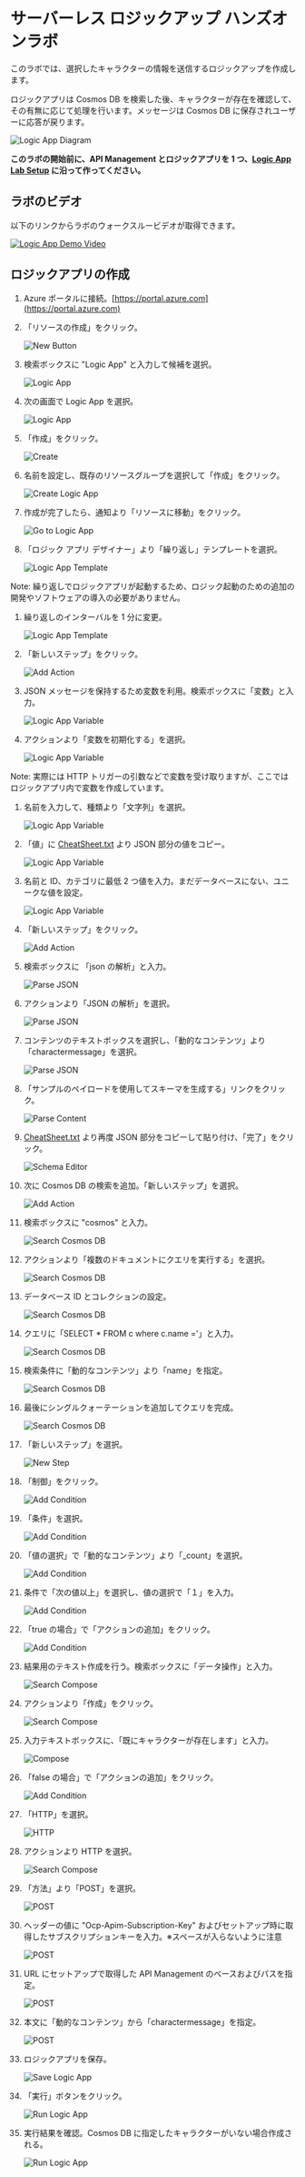 # サーバーレス ロジックアップ ハンズオンラボ

このラボでは、選択したキャラクターの情報を送信するロジックアップを作成します。

ロジックアプリは Cosmos DB を検索した後、キャラクターが存在を確認して、その有無に応じて処理を行います。メッセージは Cosmos DB に保存されユーザーに応答が戻ります。

![Logic App Diagram](images/Logic_App_Diagram.png "Logic App Diagram")

<b>このラボの開始前に、API Management とロジックアプリを 1 つ、[Logic App Lab Setup](LogicAppLabSetup.md) に沿って作ってください。</b>

## ラボのビデオ

以下のリンクからラボのウォークスルービデオが取得できます。

[![Logic App Demo Video](images/logic_app_lab_first_frame.png)](logic_app_lab.mp4)

## ロジックアプリの作成

1. Azure ポータルに接続。[https://portal.azure.com](https://portal.azure.com)

1. 「リソースの作成」をクリック。

    ![New Button](images/new_button.png "New Button")

1. 検索ボックスに "Logic App" と入力して候補を選択。

    ![Logic App](images/logic_app_search.png "Logic App")

1. 次の画面で Logic App を選択。

    ![Logic App](images/logic_app_result.png "Logic App")

1. 「作成」をクリック。

    ![Create](images/Create.png "Create")

1. 名前を設定し、既存のリソースグループを選択して「作成」をクリック。

    ![Create Logic App](images/create_logic_app.png "Create Logic App")

1. 作成が完了したら、通知より「リソースに移動」をクリック。

    ![Go to Logic App](images/goto_logic_app.png "Go to Logic App")

1. 「ロジック アプリ デザイナー」より「繰り返し」テンプレートを選択。

    ![Logic App Template](images/logic_app_template.png "Logic App Template")

Note: 繰り返しでロジックアプリが起動するため、ロジック起動のための追加の開発やソフトウェアの導入の必要がありません。

1. 繰り返しのインターバルを 1 分に変更。

    ![Logic App Template](images/logic_app_recurrence.png "Logic App Template")

1. 「新しいステップ」をクリック。

    ![Add Action](images/add_action.png "Add action")

1. JSON メッセージを保持するため変数を利用。検索ボックスに「変数」と入力。

    ![Logic App Variable](images/logic_app_variable_search.png "Logic App Variable")

1. アクションより「変数を初期化する」を選択。

    ![Logic App Variable](images/logic_app_initial_variable.png "Logic App Variable")

Note:  実際には HTTP トリガーの引数などで変数を受け取りますが、ここではロジックアプリ内で変数を作成しています。

1. 名前を入力して、種類より「文字列」を選択。

    ![Logic App Variable](images/logic_app_initial_variable_type.png "Logic App Variable")

1. 「値」に [CheatSheet.txt](CheatSheet.txt) より JSON 部分の値をコピー。

    ![Logic App Variable](images/logic_app_variable_body.png "Logic App Variable")

1. 名前と ID、カテゴリに最低 2 つ値を入力。まだデータベースにない、ユニークな値を設定。

    ![Logic App Variable](images/logic_app_initial_variable_values.png "Logic App Variable")

1. 「新しいステップ」をクリック。

    ![Add Action](images/add_action.png "Add action")

1. 検索ボックスに 「json の解析」と入力。

    ![Parse JSON](images/logic_app_parsejson_s.png "Parse JSON")

1. アクションより「JSON の解析」を選択。

    ![Parse JSON](images/logic_app_select_parse.png "Parse JSON")

1. コンテンツのテキストボックスを選択し、「動的なコンテンツ」より「charactermessage」を選択。

    ![Parse JSON](images/logic_app_parsejson_content.png "Parse JSON")

1. 「サンプルのペイロードを使用してスキーマを生成する」リンクをクリック。

    ![Parse Content](images/logic_app_sample_payload.png "Parse Content")

1. [CheatSheet.txt](CheatSheet.txt) より再度 JSON 部分をコピーして貼り付け、「完了」をクリック。

    ![Schema Editor](images/logic_app_parse_schema.png "Schema Editor")

1. 次に Cosmos DB の検索を追加。「新しいステップ」を選択。

    ![Add Action](images/add_action.png "Add action")

1. 検索ボックスに "cosmos" と入力。

    ![Search Cosmos DB](images/logic_app_cosmos_search.png "Search Cosmos DB")

1. アクションより「複数のドキュメントにクエリを実行する」を選択。

    ![Search Cosmos DB](images/logic_app_cosmos_result.png "Search Cosmos DB")

1. データベース ID とコレクションの設定。
   
    ![Search Cosmos DB](images/logic_app_cosmos_collection.png "Search Cosmos DB")

1. クエリに「SELECT * FROM c where c.name ='」と入力。

    ![Search Cosmos DB](images/logic_app_cosmos_select.png "Search Cosmos DB")

1. 検索条件に「動的なコンテンツ」より「name」を指定。

    ![Search Cosmos DB](images/logic_app_cosmos_name.png "Search Cosmos DB")

1. 最後にシングルクォーテーションを追加してクエリを完成。

    ![Search Cosmos DB](images/logic_app_cosmos_quote.png "Search Cosmos DB")

1. 「新しいステップ」を選択。

    ![New Step](images/new_step.png "New Step")

1. 「制御」をクリック。

    ![Add Condition](images/logic_app_add_condition.png "Add Condition")

1. 「条件」を選択。

    ![Add Condition](images/logic_app_add_condition_detail.png "Add Condition")

1. 「値の選択」で「動的なコンテンツ」より「_count」を選択。

    ![Add Condition](images/logic_app_condition_count.png "Add Condition")

1. 条件で「次の値以上」を選択し、値の選択で「１」を入力。

    ![Add Condition](images/logic_app_condition_value.png "Add Condition")

1. 「true の場合」で「アクションの追加」をクリック。

    ![Add Condition](images/logic_app_true_action.png "Add Condition")

1. 結果用のテキスト作成を行う。検索ボックスに「データ操作」と入力。

    ![Search Compose](images/logic_app_compose_search.png "Search Compose")

1. アクションより「作成」をクリック。

    ![Search Compose](images/logic_app_compose_results.png "Search Compose")

1. 入力テキストボックスに、「既にキャラクターが存在します」と入力。

    ![Compose](images/logic_app_compose.png "Compose")

1. 「false の場合」で「アクションの追加」をクリック。

    ![Add Condition](images/logic_app_false_action.png "Add Condition")

1. 「HTTP」を選択。

    ![HTTP](images/logic_app_http.png "HTTP")

1. アクションより HTTP を選択。

    ![Search Compose](images/logic_app_http_http.png "Search Compose")

1. 「方法」より「POST」を選択。

    ![POST](images/logic_app_http_post.png "POST")

1. ヘッダーの値に "Ocp-Apim-Subscription-Key" およびセットアップ時に取得したサブスクリプションキーを入力。※スペースが入らないように注意

    ![POST](images/logic_app_api_key_value.png "POST")

1. URL にセットアップで取得した API Management のベースおよびパスを指定。

    ![POST](images/logic_app_http_uri.png "POST")

1. 本文に「動的なコンテンツ」から「charactermessage」を指定。

    ![POST](images/logic_app_http_body.png "POST")

1. ロジックアプリを保存。

    ![Save Logic App](images/logic_app_save.png "Save Logic App")

1. 「実行」ボタンをクリック。

    ![Run Logic App](images/logic_app_run.png "Run Logic App")

1. 実行結果を確認。Cosmos DB に指定したキャラクターがいない場合作成される。

    ![Run Logic App](images/logic_app_finished.png "Run Logic App")
